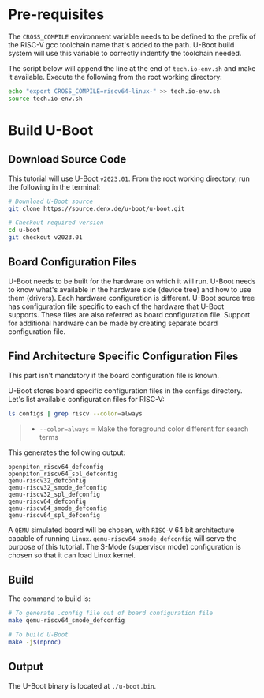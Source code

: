 # Pre-requisites

The `CROSS_COMPILE` environment variable needs to be defined to the prefix of the RISC-V gcc toolchain name that's added to the path. U-Boot build system will use this variable to correctly indentify the toolchain needed.

The script below will append the line at the end of `tech.io-env.sh` and make it available. Execute the following from the root working directory:

``` bash
echo "export CROSS_COMPILE=riscv64-linux-" >> tech.io-env.sh
source tech.io-env.sh
```

# Build U-Boot

## Download Source Code

This tutorial will use [U-Boot](https://www.denx.de/wiki/U-Boot) `v2023.01`. From the root working directory, run the following in the terminal:

``` bash
# Download U-Boot source
git clone https://source.denx.de/u-boot/u-boot.git

# Checkout required version
cd u-boot
git checkout v2023.01
```

## Board Configuration Files

U-Boot needs to be built for the hardware on which it will run. U-Boot needs to know what's available in the hardware side (device tree) and how to use them (drivers). Each hardware configuration is different. U-Boot source tree has configuration file specific to each of the hardware that U-Boot supports. These files are also referred as board configuration file. Support for additional hardware can be made by creating separate board configuration file.

## Find Architecture Specific Configuration Files

This part isn't mandatory if the board configuration file is known.

U-Boot stores board specific configuration files in the `configs` directory. Let's list available configuration files for RISC-V:
``` bash
ls configs | grep riscv --color=always
```
> - `--color=always` = Make the foreground color different for search terms

This generates the following output:
```
openpiton_riscv64_defconfig
openpiton_riscv64_spl_defconfig
qemu-riscv32_defconfig
qemu-riscv32_smode_defconfig
qemu-riscv32_spl_defconfig
qemu-riscv64_defconfig
qemu-riscv64_smode_defconfig
qemu-riscv64_spl_defconfig
```

A `QEMU` simulated board will be chosen, with `RISC-V` 64 bit architecture capable of running `Linux`. `qemu-riscv64_smode_defconfig` will serve the purpose of this tutorial. The S-Mode (supervisor mode) configuration is chosen so that it can load Linux kernel.

## Build

The command to build is:
``` bash
# To generate .config file out of board configuration file
make qemu-riscv64_smode_defconfig

# To build U-Boot
make -j$(nproc)
```

## Output
The U-Boot binary is located at `./u-boot.bin`.

